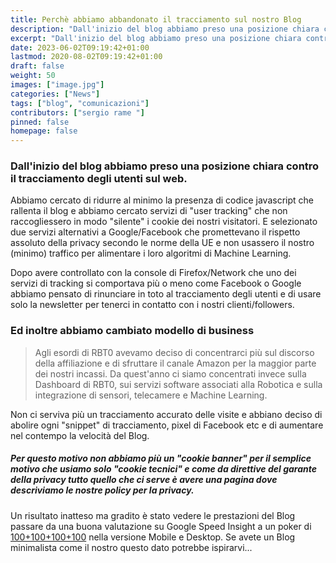 ```yaml
---
title: Perchè abbiamo abbandonato il tracciamento sul nostro Blog
description: "Dall'inizio del blog abbiamo preso una posizione chiara contro il tracciamento sul web e da quando ci siamo resi conto che il nostro vecchio fornitore di dati utente si comportava più o meno come Facebook o Google abbiamo pensato di rinunciare in toto la tracciamento degli utenti e di usare solo la newsletter per tenerci in contatto con chi ci segue dal 2018."
excerpt: "Dall'inizio del blog abbiamo preso una posizione chiara contro il tracciamento sul web e da quando ci siamo resi conto che il nostro vecchio fornitore di dati utente si comportava più o meno come Facebook o Google abbiamo pensato di rinunciare in toto la tracciamento degli utenti e di usare solo la newsletter per tenerci in contatto con chi ci segue dal 2018."
date: 2023-06-02T09:19:42+01:00
lastmod: 2020-08-02T09:19:42+01:00
draft: false
weight: 50
images: ["image.jpg"]
categories: ["News"]
tags: ["blog", "comunicazioni"]
contributors: ["sergio rame "]
pinned: false
homepage: false
---
```


### Dall'inizio del blog abbiamo preso una posizione chiara contro il tracciamento degli utenti sul web.


Abbiamo cercato di ridurre al minimo la presenza di codice javascript che rallenta il blog e abbiamo cercato servizi di "user tracking" che non raccogliessero in modo "silente" i cookie dei nostri visitatori. E selezionato due servizi alternativi a Google/Facebook che promettevano il rispetto assoluto della privacy secondo le norme della UE e non usassero il nostro (minimo) traffico per alimentare i loro algoritmi di Machine Learning.

Dopo avere controllato con la console di Firefox/Network che uno dei servizi di tracking si comportava più o meno come Facebook o Google abbiamo pensato di rinunciare in toto al tracciamento degli utenti e di usare solo la newsletter per tenerci in contatto con i nostri clienti/followers.

### Ed inoltre abbiamo cambiato modello di business

> Agli esordi di RBT0 avevamo deciso di concentrarci più sul discorso della affiliazione e di sfruttare il canale Amazon per la maggior parte dei nostri incassi. Da quest'anno ci siamo concentrati invece sulla Dashboard di RBT0, sui servizi software associati alla Robotica e sulla integrazione di sensori, telecamere e Machine Learning.

Non ci serviva più un tracciamento accurato delle visite e abbiano deciso di abolire ogni "snippet" di tracciamento, pixel di Facebook etc e di aumentare nel contempo la velocità del Blog.

##### Per questo motivo non abbiamo più un "cookie banner" per il semplice motivo che usiamo solo "cookie tecnici" e come da direttive del garante della privacy tutto quello che ci serve è avere una pagina dove descriviamo le nostre policy per la privacy.

Un risultato inatteso ma gradito è stato vedere le prestazioni del Blog passare da una buona valutazione su Google Speed Insight a un poker di [100+100+100+100](https://pagespeed.web.dev/analysis/https-www-robotdazero-it/y2yp1eooyr?form_factor=mobile) nella versione Mobile e Desktop. Se avete un Blog minimalista come il nostro questo dato potrebbe ispirarvi...
